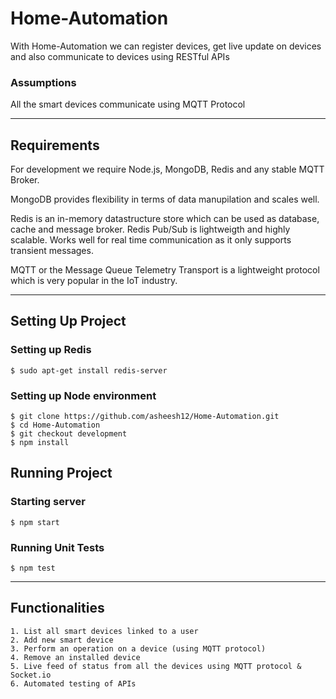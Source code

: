 # Home-Automation

With Home-Automation we can register devices, get live update on devices and also communicate to devices using RESTful APIs 

### Assumptions

All the smart devices communicate using MQTT Protocol

---

## Requirements

For development we require Node.js, MongoDB, Redis and any stable MQTT Broker.

MongoDB provides flexibility in terms of data manupilation and scales well.

Redis is an in-memory datastructure store which can be used as database, cache and message broker.
Redis Pub/Sub is lightweigth and highly scalable. Works well for real time communication as it only supports transient messages.

MQTT or the Message Queue Telemetry Transport is a lightweight protocol which is very popular in the IoT industry.

---

## Setting Up Project

### Setting up Redis
    $ sudo apt-get install redis-server

### Setting up Node environment

    $ git clone https://github.com/asheesh12/Home-Automation.git
    $ cd Home-Automation
    $ git checkout development
    $ npm install

## Running Project

### Starting server
    $ npm start

### Running Unit Tests
    $ npm test

---   

## Functionalities
    1. List all smart devices linked to a user
    2. Add new smart device
    3. Perform an operation on a device (using MQTT protocol)
    4. Remove an installed device
    5. Live feed of status from all the devices using MQTT protocol & Socket.io
    6. Automated testing of APIs

